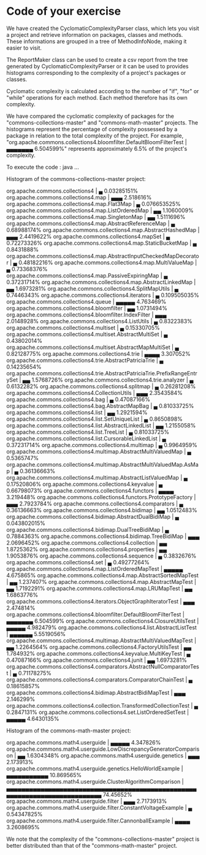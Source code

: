 # Code of your exercise

We have created the CyclomaticComplexityParser class, which lets you visit a project and retrieve information on packages, classes and methods. These informations are grouped in a tree of MethodInfoNode, making it easier to visit.

The ReportMaker class can be used to create a csv report from the tree generated by CyclomaticComplexityParser or it can be used to provides histograms corresponding to the complexity of a project's packages or classes.

Cyclomatic complexity is calculated according to the number of "if", "for" or "while" operations for each method. Each method therefore has its own complexity.

We have compared the cyclomatic complexity of packages for the "commons-collections-master" and "commons-math-master" projects.
The histograms represent the percentage of complexity possessed by a package in relation to the total complexity of the project. 
For example, "org.apache.commons.collections4.bloomfilter.DefaultBloomFilterTest | ▄▄▄▄▄▄▄ 6.504599%" represents approximately 6.5% of the project's complexity. 

To execute the code : java ... <src of a project> <path to write the report>

Histogram of the commons-collections-master project:

org.apache.commons.collections4                                               | ▄ 0.03285151%
org.apache.commons.collections4.map                                           | ▄▄▄ 2.518616%
org.apache.commons.collections4.map.Flat3Map                                  | ▄ 0.076653525%
org.apache.commons.collections4.map.ListOrderedMap                            | ▄▄ 1.1060009%
org.apache.commons.collections4.map.SingletonMap                              | ▄▄ 1.5111696%
org.apache.commons.collections4.map.AbstractReferenceMap                      | ▄ 0.68988174%
org.apache.commons.collections4.map.AbstractHashedMap                         | ▄▄▄ 2.4419622%
org.apache.commons.collections4.mapSet                                        | ▄ 0.72273326%
org.apache.commons.collections4.map.StaticBucketMap                           | ▄ 0.8431888%
org.apache.commons.collections4.map.AbstractInputCheckedMapDecorator          | ▄ 0.48182216%
org.apache.commons.collections4.map.MultiValueMap                             | ▄ 0.73368376%
org.apache.commons.collections4.map.PassiveExpiringMap                        | ▄ 0.37231714%
org.apache.commons.collections4.map.AbstractLinkedMap                         | ▄▄ 1.6973281%
org.apache.commons.collections4.SplitMapUtils                                 | ▄ 0.7446343%
org.apache.commons.collections4.iterators                                     | ▄ 0.109505035%
org.apache.commons.collections4.queue                                         | ▄▄▄▄▄ 4.763469%
org.apache.commons.collections4.bloomfilter                                   | ▄▄ 1.0731494%
org.apache.commons.collections4.bloomfilter.IndexFilter                       | ▄▄▄ 2.0148928%
org.apache.commons.collections4.ListUtils                                     | ▄ 0.8322383%
org.apache.commons.collections4.multiset                                      | ▄ 0.15330705%
org.apache.commons.collections4.multiset.AbstractMultiSet                     | ▄ 0.43802014%
org.apache.commons.collections4.multiset.AbstractMapMultiSet                  | ▄ 0.82128775%
org.apache.commons.collections4.trie                                          | ▄▄▄▄ 3.307052%
org.apache.commons.collections4.trie.AbstractPatriciaTrie                     | ▄ 0.14235654%
org.apache.commons.collections4.trie.AbstractPatriciaTrie.PrefixRangeEntrySet | ▄▄ 1.5768726%
org.apache.commons.collections4.trie.analyzer                                 | ▄ 0.6132282%
org.apache.commons.collections4.splitmap                                      | ▄ 0.26281208%
org.apache.commons.collections4.CollectionUtils                               | ▄▄▄ 2.3543584%
org.apache.commons.collections4.bag                                           | ▄ 0.47087166%
org.apache.commons.collections4.bag.AbstractMapBag                            | ▄ 0.81033725%
org.apache.commons.collections4.list                                          | ▄▄ 1.2921594%
org.apache.commons.collections4.list.SetUniqueList                            | ▄ 0.8650898%
org.apache.commons.collections4.list.AbstractLinkedList                       | ▄▄ 1.2155058%
org.apache.commons.collections4.list.TreeList                                 | ▄ 0.81033725%
org.apache.commons.collections4.list.CursorableLinkedList                     | ▄ 0.37231714%
org.apache.commons.collections4.multimap                                      | ▄ 0.9964959%
org.apache.commons.collections4.multimap.AbstractMultiValuedMap               | ▄ 0.5365747%
org.apache.commons.collections4.multimap.AbstractMultiValuedMap.AsMap         | ▄ 0.36136663%
org.apache.commons.collections4.multimap.AbstractListValuedMap                | ▄ 0.17520806%
org.apache.commons.collections4.keyvalue                                      | ▄ 0.66798073%
org.apache.commons.collections4.functors                                      | ▄▄▄▄ 3.219448%
org.apache.commons.collections4.functors.PrototypeFactory                     | ▄▄▄ 2.7923784%
org.apache.commons.collections4.comparators                                   | ▄ 0.36136663%
org.apache.commons.collections4.bidimap                                       | ▄▄ 1.0512483%
org.apache.commons.collections4.bidimap.AbstractDualBidiMap                   | ▄ 0.043802015%
org.apache.commons.collections4.bidimap.DualTreeBidiMap                       | ▄ 0.7884363%
org.apache.commons.collections4.bidimap.TreeBidiMap                           | ▄▄▄ 2.0696452%
org.apache.commons.collections4.collection                                    | ▄▄ 1.8725362%
org.apache.commons.collections4.properties                                    | ▄▄ 1.9053876%
org.apache.commons.collections4.sequence                                      | ▄ 0.3832676%
org.apache.commons.collections4.set                                           | ▄ 0.49277264%
org.apache.commons.collections4.map.ListOrderedMapTest                        | ▄▄▄▄▄ 4.675865%
org.apache.commons.collections4.map.AbstractSortedMapTest                     | ▄▄ 1.237407%
org.apache.commons.collections4.map.AbstractMapTest                           | ▄▄ 1.7192291%
org.apache.commons.collections4.map.LRUMapTest                                | ▄▄ 1.6863776%
org.apache.commons.collections4.iterators.ObjectGraphIteratorTest             | ▄▄▄ 2.474814%
org.apache.commons.collections4.bloomfilter.DefaultBloomFilterTest            | ▄▄▄▄▄▄▄ 6.504599%
org.apache.commons.collections4.ClosureUtilsTest                              | ▄▄▄▄▄ 4.982479%
org.apache.commons.collections4.list.AbstractListTest                         | ▄▄▄▄▄▄ 5.5519056%
org.apache.commons.collections4.multimap.AbstractMultiValuedMapTest           | ▄▄ 1.2264564%
org.apache.commons.collections4.FactoryUtilsTest                              | ▄▄ 1.784932%
org.apache.commons.collections4.keyvalue.MultiKeyTest                         | ▄ 0.47087166%
org.apache.commons.collections4.junit                                         | ▄▄ 1.6973281%
org.apache.commons.collections4.comparators.AbstractNullComparatorTest        | ▄ 0.71178275%
org.apache.commons.collections4.comparators.ComparatorChainTest               | ▄ 0.18615857%
org.apache.commons.collections4.bidimap.AbstractBidiMapTest                   | ▄▄▄ 2.146299%
org.apache.commons.collections4.collection.TransformedCollectionTest          | ▄ 0.2847131%
org.apache.commons.collections4.set.ListOrderedSetTest                        | ▄▄▄▄▄ 4.6430135%

Histogram of the commons-math-master project:

org.apache.commons.math4.userguide                                       | ▄▄▄▄▄ 4.347826%
org.apache.commons.math4.userguide.LowDiscrepancyGeneratorComparison     | ▄▄ 1.6304348%
org.apache.commons.math4.userguide.genetics                              | ▄▄▄ 2.173913%
org.apache.commons.math4.userguide.genetics.HelloWorldExample            | ▄▄▄▄▄▄▄▄▄▄▄ 10.869565%
org.apache.commons.math4.userguide.ClusterAlgorithmComparison            | ▄▄▄▄▄▄▄▄▄▄▄▄▄▄▄▄▄▄▄▄▄▄▄▄▄▄▄▄▄▄▄▄▄▄▄▄▄▄▄▄▄▄▄▄▄▄▄▄▄▄▄▄▄▄▄▄▄▄▄▄▄▄▄▄▄▄▄▄▄▄▄▄▄▄▄ 74.45652%
org.apache.commons.math4.userguide.filter                                | ▄▄▄ 2.7173913%
org.apache.commons.math4.userguide.filter.ConstantVoltageExample         | ▄ 0.54347825%
org.apache.commons.math4.userguide.filter.CannonballExample              | ▄▄▄▄ 3.2608695%

We note that the complexity of the "commons-collections-master" project is better distributed than that of the "commons-math-master" project.
